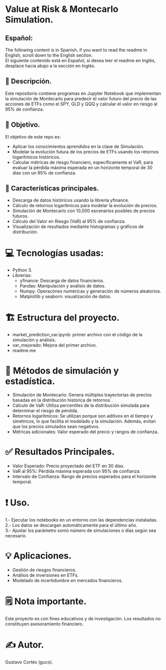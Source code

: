 # Value at Risk & Montecarlo Simulation.
## Español:
The following content is in Spanish, if you want to read the readme in English, scroll down to the English section.  
El siguiente contenido está en Español, si desea leer el readme en Inglés, desplace hacia abajo a la sección en Inglés.
## 📝 Descripción.
Este repositorio contiene programas en Jupyter Notebook que implementan la simulación de Montecarlo para predecir el valor futuro del precio de las acciones de ETFs como el SPY, GLD y QQQ y calcular el valor en riesgo al 95% de confianza.
## 🎯 Objetivo.
El objetivo de este repo es:
- Aplicar los conocimientos aprendidos en la clase de Simulación.
- Modelar la evolución futura de los precios de ETFs usando los retornos logarítmicos históricos.
- Calcular métricas de riesgo financiero, específicamente el VaR, para evaluar la pérdida máxima esperada en un horizonte temporal de 30 días con un 95% de confianza.
## 🚀 Características principales.
- Descarga de datos históricos usando la librería yfinance.
- Cálculo de retornos logarítmicos para modelar la evolución de precios.
- Simulación de Montecarlo con 10,000 escenarios posibles de precios futuros.
- Cálculo del Valor en Riesgo (VaR) al 95% de confianza.
- Visualización de resultados mediante histogramas y gráficos de distribución.
# 💻 Tecnologías usadas:
- Python 3.
- Librerías:
  - yfinance: Descarga de datos financieros.
  - Pandas: Manipulación y análisis de datos.
  - Numpy: Operacónes numéricas y generación de números aleatorios.
  - Matplotlib y seaborn: visualización de datos.
# 🏗️ Estructura del proyecto.
- market_prediction_var.ipynb: primer archivo con el código de la simulación y análisis.
- var_mejorado: Mejora del primer archivo.
- readme.me
# 🧠 Métodos de simulación y estadística.
- Simulación de Montecarlo: Genera múltiples trayectorias de precios basadas en la distribución histórica de retornos´.
- Cálculo de VaR: Utiliza percentiles de la distribución simulada para determinar el riesgo de pérdida.
- Retornos logarítmicos: Se utilizan porque son aditivos en el tiempo y simétricos, lo que facilita el modelado y la simulación. Además, evitan que los precios simulados sean negativos.
- Métricas adicionales: Valor esperado del precio y rangos de confianza.
# ✅ Resultados Principales.
- Valor Esperado: Precio proyectado del ETF en 30 días.
- VaR al 95%: Pérdida máxima esperada con 95% de confianza.
- Intervalo de Confianza: Rango de precios esperados para el horizonte temporal.
# ❗ Uso.
1.- Ejecutar los notebooks en un entorno con las dependencias instaladas.  
2.- Los datos se descargan automáticamente para el último año.  
3.- Ajustar los parámetro somo número de simulaciones o días según sea necesario.  
# 💡 Aplicaciones.
- Gestión de riesgos financieros.
- Análisis de inversiones en ETFs.
- Modelado de incertidumbre en mercados financieros.
# 🗒️ Nota importante.
Este proyecto es con fines educativos y de investigación. Los resultados no constituyen asesoramiento financiero.
# ✍️ Autor.
Gustavo Cortés (guco).
